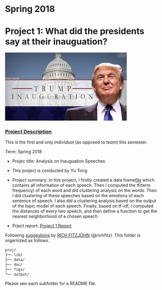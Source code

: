 # Spring 2018
# Project 1: What did the presidents say at their inauguation?

![image](figs/title.jpg)

### [Project Description](doc/)
This is the first and only *individual* (as opposed to *team*) this semester. 

Term: Spring 2018

+ Projec title: Analysis on Inauguation Speeches
+ This project is conducted by Yu Tong

+ Project summary: In this project, I firstly created a data frame[file](output/wholeinauglist.csv) which contains all information of each speech. Then I computed the tf(term frequency) of each word and did clustering analysis on the words. Then I did clustering of these speeches based on the emotions of each sentence of speech. I also did a clustering analysis based on the output of the topic model of each speech. Finally, based on tf-idf, I computed the distances of every two speech, and then define a function to get the nearest neighborhood of a chosen speech.

+ Prject report: [Project 1 Report](https://github.com/TZstatsADS/Spring2018-Project1-Tonyfer/blob/master/doc/Project1%20.nb.html)

Following [suggestions](http://nicercode.github.io/blog/2013-04-05-projects/) by [RICH FITZJOHN](http://nicercode.github.io/about/#Team) (@richfitz). This folder is orgarnized as follows.

```
proj/
├── lib/
├── data/
├── doc/
├── figs/
└── output/
```

Please see each subfolder for a README file.
